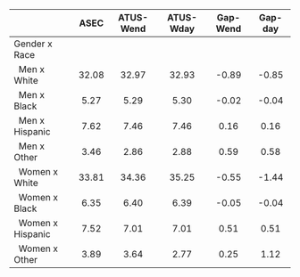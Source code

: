 
|                      |         ASEC |    ATUS-Wend |    ATUS-Wday |     Gap-Wend |      Gap-day |
| -------------------- | :----------: | :----------: | :----------: | :----------: | :----------: |
| Gender x Race        |              |              |              |              |              |
| &nbsp;&nbsp;Men x White |        32.08 |        32.97 |        32.93 |        -0.89 |        -0.85 |
| &nbsp;&nbsp;Men x Black |         5.27 |         5.29 |         5.30 |        -0.02 |        -0.04 |
| &nbsp;&nbsp;Men x Hispanic |         7.62 |         7.46 |         7.46 |         0.16 |         0.16 |
| &nbsp;&nbsp;Men x Other |         3.46 |         2.86 |         2.88 |         0.59 |         0.58 |
| &nbsp;&nbsp;Women x White |        33.81 |        34.36 |        35.25 |        -0.55 |        -1.44 |
| &nbsp;&nbsp;Women x Black |         6.35 |         6.40 |         6.39 |        -0.05 |        -0.04 |
| &nbsp;&nbsp;Women x Hispanic |         7.52 |         7.01 |         7.01 |         0.51 |         0.51 |
| &nbsp;&nbsp;Women x Other |         3.89 |         3.64 |         2.77 |         0.25 |         1.12 |

